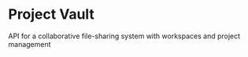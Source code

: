 # Project Vault

API for a collaborative file-sharing system with workspaces and project management
